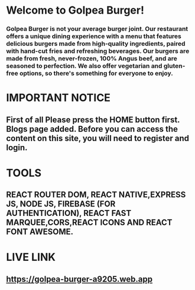 # Welcome to Golpea Burger!
### Golpea Burger is not your average burger joint. Our restaurant offers a unique dining experience with a menu that features delicious burgers made from high-quality ingredients, paired with hand-cut fries and refreshing beverages. Our burgers are made from fresh, never-frozen, 100% Angus beef, and are seasoned to perfection. We also offer vegetarian and gluten-free options, so there's something for everyone to enjoy.

# IMPORTANT NOTICE
## First of all Please press the HOME button first. Blogs page added. Before you can access the content on this site, you will need to register and login.


# TOOLS
##  REACT ROUTER DOM, REACT NATIVE,EXPRESS JS, NODE JS, FIREBASE (FOR AUTHENTICATION), REACT FAST MARQUEE,CORS,REACT ICONS AND REACT FONT AWESOME.


# LIVE LINK
## https://golpea-burger-a9205.web.app
